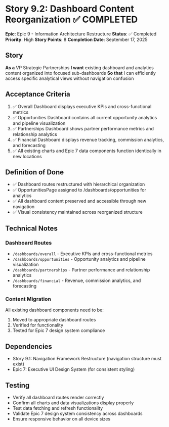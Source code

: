 # Story 9.2: Dashboard Content Reorganization ✅ COMPLETED

**Epic**: Epic 9 - Information Architecture Restructure
**Status**: ✅ Completed
**Priority**: High
**Story Points**: 8
**Completion Date**: September 17, 2025

## Story

**As a** VP Strategic Partnerships
**I want** existing dashboard and analytics content organized into focused sub-dashboards
**So that** I can efficiently access specific analytical views without navigation confusion

## Acceptance Criteria

1. ✅ Overall Dashboard displays executive KPIs and cross-functional metrics
2. ✅ Opportunities Dashboard contains all current opportunity analytics and pipeline visualization
3. ✅ Partnerships Dashboard shows partner performance metrics and relationship analytics
4. ✅ Financial Dashboard displays revenue tracking, commission analytics, and forecasting
5. ✅ All existing charts and Epic 7 data components function identically in new locations

## Definition of Done

- ✅ Dashboard routes restructured with hierarchical organization
- ✅ OpportunitiesPage assigned to /dashboards/opportunities for analytics
- ✅ All dashboard content preserved and accessible through new navigation
- ✅ Visual consistency maintained across reorganized structure

## Technical Notes

### Dashboard Routes
- `/dashboards/overall` - Executive KPIs and cross-functional metrics
- `/dashboards/opportunities` - Opportunity analytics and pipeline visualization
- `/dashboards/partnerships` - Partner performance and relationship analytics
- `/dashboards/financial` - Revenue, commission analytics, and forecasting

### Content Migration
All existing dashboard components need to be:
1. Moved to appropriate dashboard routes
2. Verified for functionality
3. Tested for Epic 7 design system compliance

## Dependencies

- Story 9.1: Navigation Framework Restructure (navigation structure must exist)
- Epic 7: Executive UI Design System (for consistent styling)

## Testing

- Verify all dashboard routes render correctly
- Confirm all charts and data visualizations display properly
- Test data fetching and refresh functionality
- Validate Epic 7 design system consistency across dashboards
- Ensure responsive behavior on all device sizes
